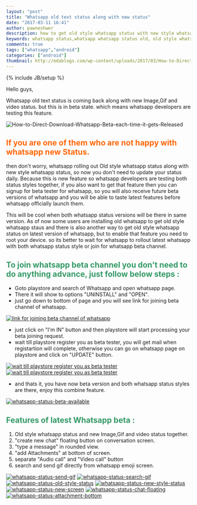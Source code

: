 ```yaml
---
layout: "post"
title: "Whatsapp old text status along with new status"
date: "2017-03-11 16:41"
author: pawneshwer
description: how to get old style whatsapp status with new style whatsapp status in whatsapp beta,whatsapp status in two different style in beta whatsapp
keywords: whatsapp status,whatsapp whatsapp status old, old style whatsapp status,whatsapp beta version,whatsapp latest beta version.
comments: true
tags: ["whatsapp","android"]
categories: ["android"]
thumbnail: http://edablogs.com/wp-content/uploads/2017/03/How-to-Direct-Download-Whatsapp-Beta-each-time-it-gets-Released.png
---
```


{% include JB/setup %}

Hello guys,

Whatsapp old text status is coming back along with new Image,Gif and video status. but this is in beta state. which means whatsapp developers are testing this feature.


![How-to-Direct-Download-Whatsapp-Beta-each-time-it-gets-Released]({{site.url}}/wp-content/uploads/2017/03/How-to-Direct-Download-Whatsapp-Beta-each-time-it-gets-Released.png)

## <span style="color: #ff6600;">If you are one of them who are not happy with whatsapp new Status.</span>

then don't worry, whatsapp rolling out Old style whatsapp status along with new style whatsapp status, so now you don't need to update your status daily. Because this is new feature so whatsapp developers are testing both status styles together, if you also want to get that feature then you can signup for beta tester for whatsapp, so you will also receive future beta versions of whatsapp and you will be able to taste latest features before whatsapp officially launch them.

<script async src="//pagead2.googlesyndication.com/pagead/js/adsbygoogle.js"></script>
<!-- eda-posts -->
<ins class="adsbygoogle"
     style="display:block"
     data-ad-client="ca-pub-7943122633795545"
     data-ad-slot="7080728318"
     data-ad-format="auto"></ins>
<script>
(adsbygoogle = window.adsbygoogle || []).push({});
</script>

This will be cool when both whatsapp status versions will be there in same version. As of now some users are installing old whatsapp to get old style whatsapp staus and there is also another way to get old style whatsapp status on latest version of whatsapp, but to enable that feature you need to root your device.
so its better to wait for whatsapp to rollout latest whatsapp with both whatsapp status style or join for whatsapp beta channel.

## <span style="color: #339966;">To join whatsapp beta channel you don't need to do anything advance, just follow below steps : </span>

* Goto playstore and search of Whatsapp and open whatsapp page.
* There it will show to options "UNINSTALL" and "OPEN".
* just go down to bottom of page and you will see link for joining beta channel of whatsapp.

[![link for joining beta channel of whatsapp]({{site.url}}/wp-content/uploads/2017/03/whatsapp-status-join-beta-169x300.png)]({{site.url}}/wp-content/uploads/2017/03/whatsapp-status-join-beta.png)

* just click on "I'm IN" button and then playstore will start processing your beta joining request.
* wait till playstore register you as beta tester, you will get mail when registartion will complete, otherwise you can go on whatsapp page on playstore and click on "UPDATE" button.

[![wait till playstore register you as beta tester]({{site.url}}/wp-content/uploads/2017/03/whatsapp-status-beta_request_sent-169x300.png)]({{site.url}}/wp-content/uploads/2017/03/whatsapp-status-beta_request_sent.png) [![wait till playstore register you as beta tester]({{site.url}}/wp-content/uploads/2017/03/whatsapp-status-beta-in-progress-169x300.png)]({{site.url}}/wp-content/uploads/2017/03/whatsapp-status-beta-in-progress.png)

* and thats it, you have now beta version and both whatsapp status styles are there, enjoy this combine feature.

[![whatsapp-status-beta-available]({{site.url}}/wp-content/uploads/2017/03/whatsapp-status-beta-available-169x300.png)]({{site.url}}/wp-content/uploads/2017/03/whatsapp-status-beta-available.png)

<script async src="//pagead2.googlesyndication.com/pagead/js/adsbygoogle.js"></script>
<!-- eda-posts -->
<ins class="adsbygoogle"
     style="display:block"
     data-ad-client="ca-pub-7943122633795545"
     data-ad-slot="7080728318"
     data-ad-format="auto"></ins>
<script>
(adsbygoogle = window.adsbygoogle || []).push({});
</script>

## <span style="color: #339966;">Features of latest Whatsapp beta :</span>

1. Old style whatsapp status and new Image,Gif and video status together.
2. "create new chat" floating button on conversation screen.
3. "type a message" in rounded view.
4. "add Attachments" at bottom of screen.
5. separate "Audio call" and "Video call" button
6. search and send gif directly from whatsapp emoji screen.

[![whatsapp-status-send-gif]({{site.url}}/wp-content/uploads/2017/03/whatsapp-status-send-gif-169x300.png)]({{site.url}}/wp-content/uploads/2017/03/whatsapp-status-send-gif.png) [![whatsapp-status-search-gif]({{site.url}}/wp-content/uploads/2017/03/whatsapp-status-search-gif-169x300.png)]({{site.url}}/wp-content/uploads/2017/03/whatsapp-status-search-gif.png) [![whatsapp-status-old-style-status]({{site.url}}/wp-content/uploads/2017/03/whatsapp-status-old-style-status-169x300.png)]({{site.url}}/wp-content/uploads/2017/03/whatsapp-status-old-style-status.png) [![whatsapp-status-new-style-status]({{site.url}}/wp-content/uploads/2017/03/whatsapp-status-new-style-status-169x300.png)]({{site.url}}/wp-content/uploads/2017/03/whatsapp-status-new-style-status.png) [![whatsapp-status-new-screen]({{site.url}}/wp-content/uploads/2017/03/whatsapp-status-new-screen-169x300.png)]({{site.url}}/wp-content/uploads/2017/03/whatsapp-status-new-screen.png) [![whatsapp-status-chat-floating]({{site.url}}/wp-content/uploads/2017/03/whatsapp-status-chat-floating-169x300.png)]({{site.url}}/wp-content/uploads/2017/03/whatsapp-status-chat-floating.png) [![whatsapp-status-attachment-bottom]({{site.url}}/wp-content/uploads/2017/03/whatsapp-status-attachment-bottom-169x300.png)]({{site.url}}/wp-content/uploads/2017/03/whatsapp-status-attachment-bottom.png)
